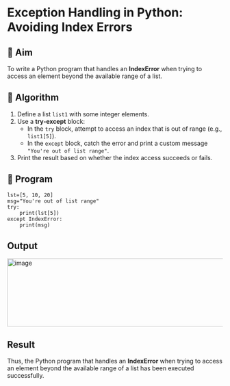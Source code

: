 # Exception Handling in Python: Avoiding Index Errors

## 🎯 Aim
To write a Python program that handles an **IndexError** when trying to access an element beyond the available range of a list.

## 🧠 Algorithm
1. Define a list `list1` with some integer elements.
2. Use a **try-except** block:
   - In the `try` block, attempt to access an index that is out of range (e.g., `list1[5]`).
   - In the `except` block, catch the error and print a custom message `"You're out of list range"`.
3. Print the result based on whether the index access succeeds or fails.

## 🧾 Program
```
lst=[5, 10, 20]
msg="You're out of list range"
try:
    print(lst[5])
except IndexError:
    print(msg)
```

## Output
<img width="704" height="159" alt="image" src="https://github.com/user-attachments/assets/38880f00-5d91-4621-a92d-fa4dcf6586b0" />


## Result
Thus, the Python program that handles an **IndexError** when trying to access an element beyond the available range of a list has been executed successfully.

